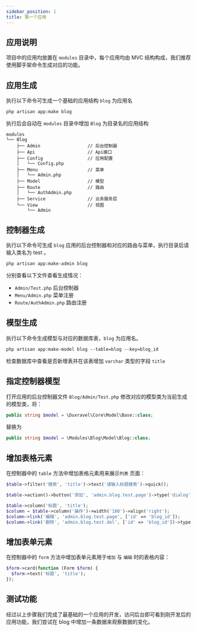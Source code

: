 ```yaml
---
sidebar_position: 1
title: 第一个应用
---
```


## 应用说明

项目中的应用均放置在 `modules` 目录中，每个应用均由 MVC 结构构成，我们推荐使用脚手架命令生成对应的功能。

## 应用生成

执行以下命令可生成一个基础的应用结构 `blog` 为应用名

```shell
php artisan app:make blog
```

执行后会自动在 `modules` 目录中增加 `Blog` 为目录名的应用结构

```
modules
└── Blog
    ├── Admin                  // 后台控制器
    ├── Api                    // Api接口
    ├── Config                 // 应用配置
    │   └── Config.php
    ├── Menu                   // 菜单
    │   └── Admin.php
    ├── Model                  // 模型
    ├── Route                  // 路由
    │   └── AuthAdmin.php
    ├── Service                // 业务服务层
    └── View                   // 视图
        └── Admin
```

## 控制器生成

执行以下命令可生成 `blog` 应用的后台控制器和对应的路由与菜单，执行目录后请输入类名为 test 。

```shell
php artisan app:make-admin blog
```

分别查看以下文件查看生成情况：

- `Admin/Test.php`   后台控制器 
- `Menu/Admin.php`  菜单注册
- `Route/AuthAdmin.php` 路由注册

## 模型生成

执行以下命令生成模型与对应的数据库表，`blog` 为应用名。

```shell
php artisan app:make-model blog --table=blog --key=blog_id
```

检查数据库中查看是否新增表并在该表增加 `varchar` 类型的字段 `title`

## 指定控制器模型

打开应用的后台控制器文件 `Blog/Admin/Test.php` 修改对应的模型类为当前生成的模型类，将：

```php
public string $model = \Duxravel\Core\Model\Base::class;
```

替换为

```php
public string $model = \Modules\Blog\Model\Blog::class;
```

## 增加表格元素

在控制器中的 `table` 方法中增加表格元素用来展示`列表` 页面：

```php
$table->filter('搜索', 'title')->text('请输入标题搜索')->quick();

$table->action()->button('添加', 'admin.blog.test.page')->type('dialog')->icon('plus');

$table->column('标题', 'title');
$column = $table->column('操作')->width('180')->align('right');
$column->link('编辑', 'admin.blog.test.page', ['id' => 'blog_id']);
$column->link('删除', 'admin.blog.test.del', ['id' => 'blog_id'])->type('ajax');
```

## 增加表单元素

在控制器中的 `form` 方法中增加表单元素用于`增加` 与 `编辑` 时的表格内容：

```php
$form->card(function (Form $form) {
  $form->text('标题', 'title');
});
```

## 测试功能

经过以上步骤我们完成了最基础的一个应用的开发，访问后台即可看到刚开发后的应用功能，我们尝试在 blog 中增加一条数据来观察数据的变化。